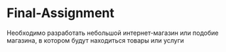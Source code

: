 # Final-Assignment
Необходимо разработать небольшой интернет-магазин или подобие магазина, в котором будут находиться товары или услуги
